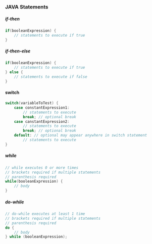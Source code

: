 ### JAVA Statements

##### if-then
```java
if(booleanExpression) {
    // statements to execute if true
}
```

##### if-then-else
```java
if(booleanExpression) {
    // statements to execute if true
} else {
    // statements to execute if false
}
```

#### switch
```java
switch(variableToTest) {
    case constantExpression1:
        // statements to execute
        break; // optional break
    case canstantExpression2:
        // statements to execute
        break; // optional break
    default: // optional may appear anywhere in switch statement
        // statements to execute
}
```

##### while
```java
// while executes 0 or more times
// brackets required if multiple statements
// parenthesis required
while(booleanExpression) {
    // body
}
```

##### do-while
```java
// do-while executes at least 1 time
// brackets required if multiple statements
// parenthesis required
do {
    // body
} while (booleanExpression);
```

